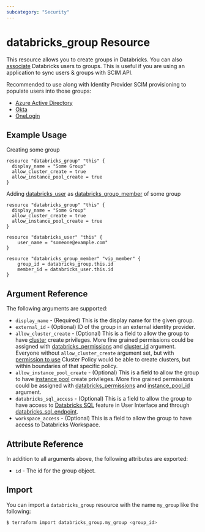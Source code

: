 ```yaml
---
subcategory: "Security"
---
```

# databricks_group Resource

This resource allows you to create groups in Databricks. You can also [associate](group_member.md) Databricks users to groups. This is useful if you are using an application to sync users & groups with SCIM API.

Recommended to use along with Identity Provider SCIM provisioning to populate users into those groups:

* [Azure Active Directory](https://docs.microsoft.com/en-us/azure/databricks/administration-guide/users-groups/scim/aad)
* [Okta](https://docs.databricks.com/administration-guide/users-groups/scim/okta.html)
* [OneLogin](https://docs.databricks.com/administration-guide/users-groups/scim/onelogin.html)

## Example Usage

Creating some group

```hcl
resource "databricks_group" "this" {
  display_name = "Some Group"
  allow_cluster_create = true
  allow_instance_pool_create = true
}
```

Adding [databricks_user](user.md) as [databricks_group_member](group_member.md) of some group

```hcl
resource "databricks_group" "this" {
  display_name = "Some Group"
  allow_cluster_create = true
  allow_instance_pool_create = true
}

resource "databricks_user" "this" {
    user_name = "someone@example.com"
}

resource "databricks_group_member" "vip_member" {
    group_id = databricks_group.this.id
    member_id = databricks_user.this.id
}
```

## Argument Reference

The following arguments are supported:

* `display_name` -  (Required) This is the display name for the given group.
* `external_id` - (Optional) ID of the group in an external identity provider.
* `allow_cluster_create` -  (Optional) This is a field to allow the group to have [cluster](cluster.md) create privileges. More fine grained permissions could be assigned with [databricks_permissions](permissions.md#Cluster-usage) and [cluster_id](permissions.md#cluster_id) argument. Everyone without `allow_cluster_create` argument set, but with [permission to use](permissions.md#Cluster-Policy-usage) Cluster Policy would be able to create clusters, but within boundaries of that specific policy.
* `allow_instance_pool_create` -  (Optional) This is a field to allow the group to have [instance pool](instance_pool.md) create privileges. More fine grained permissions could be assigned with [databricks_permissions](permissions.md#Instance-Pool-usage) and [instance_pool_id](permissions.md#instance_pool_id) argument.
* `databricks_sql_access` - (Optional) This is a field to allow the group to have access to [Databricks SQL](https://databricks.com/product/databricks-sql) feature in User Interface and through [databricks_sql_endpoint](sql_endpoint.md).
* `workspace_access` - (Optional) This is a field to allow the group to have access to Databricks Workspace.

## Attribute Reference

In addition to all arguments above, the following attributes are exported:

* `id` -  The id for the group object.

## Import

You can import a `databricks_group` resource with the name `my_group` like the following:

```bash
$ terraform import databricks_group.my_group <group_id>
```
